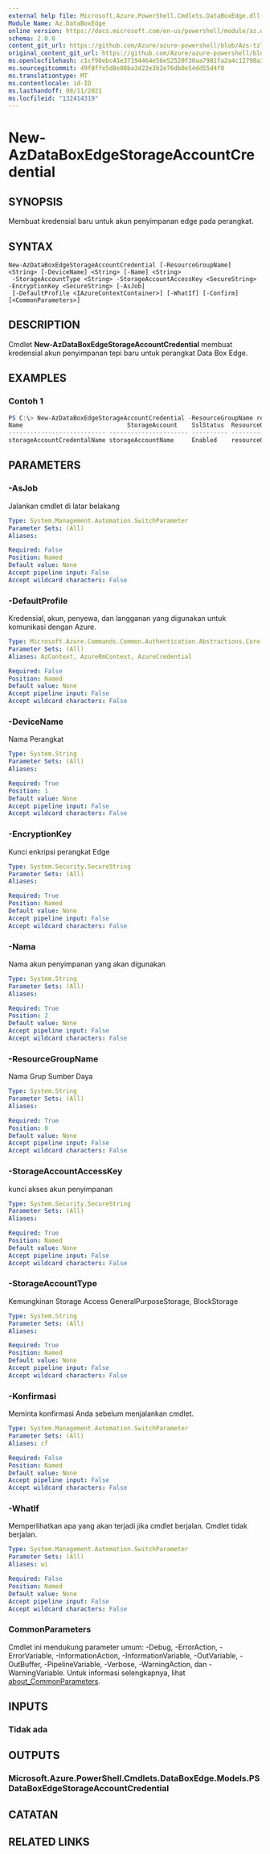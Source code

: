 ```yaml
---
external help file: Microsoft.Azure.PowerShell.Cmdlets.DataBoxEdge.dll-Help.xml
Module Name: Az.DataBoxEdge
online version: https://docs.microsoft.com/en-us/powershell/module/az.databoxedge/new-azdataboxedgestorageaccountcredential
schema: 2.0.0
content_git_url: https://github.com/Azure/azure-powershell/blob/Azs-tzl/src/DataBoxEdge/DataBoxEdge/help/New-AzDataBoxEdgeStorageAccountCredential.md
original_content_git_url: https://github.com/Azure/azure-powershell/blob/Azs-tzl/src/DataBoxEdge/DataBoxEdge/help/New-AzDataBoxEdgeStorageAccountCredential.md
ms.openlocfilehash: c1cf98ebc41e37194464e56e52520f30aa7981fa2a4c12798a3cb74e6aca01f5
ms.sourcegitcommit: 49f8ffe5d8e08ba3d22e3b2e76db0e54dd55d4f0
ms.translationtype: MT
ms.contentlocale: id-ID
ms.lasthandoff: 08/11/2021
ms.locfileid: "132414319"
---
```

# New-AzDataBoxEdgeStorageAccountCredential

## SYNOPSIS
Membuat kredensial baru untuk akun penyimpanan edge pada perangkat.

## SYNTAX

```
New-AzDataBoxEdgeStorageAccountCredential [-ResourceGroupName] <String> [-DeviceName] <String> [-Name] <String>
 -StorageAccountType <String> -StorageAccountAccessKey <SecureString> -EncryptionKey <SecureString> [-AsJob]
 [-DefaultProfile <IAzureContextContainer>] [-WhatIf] [-Confirm] [<CommonParameters>]
```

## DESCRIPTION
Cmdlet **New-AzDataBoxEdgeStorageAccountCredential** membuat kredensial akun penyimpanan tepi baru untuk perangkat Data Box Edge.

## EXAMPLES

### Contoh 1
```powershell
PS C:\> New-AzDataBoxEdgeStorageAccountCredential -ResourceGroupName resourceGroupName -DeviceName device-name -Name storage-acount-credential-name -StorageAccountName storageAccountName -StorageAccountType BlobStorage -StorageAccountAccessKey @SecureString -EncryptionKey @SecureString
Name                             StorageAccount    SslStatus  ResourceGroupName
--------------------------- ---------------------- ---------- ---------------------
storageAccountCredentalName storageAccountName     Enabled    resourceGroupName
```

## PARAMETERS

### -AsJob
Jalankan cmdlet di latar belakang

```yaml
Type: System.Management.Automation.SwitchParameter
Parameter Sets: (All)
Aliases:

Required: False
Position: Named
Default value: None
Accept pipeline input: False
Accept wildcard characters: False
```

### -DefaultProfile
Kredensial, akun, penyewa, dan langganan yang digunakan untuk komunikasi dengan Azure.

```yaml
Type: Microsoft.Azure.Commands.Common.Authentication.Abstractions.Core.IAzureContextContainer
Parameter Sets: (All)
Aliases: AzContext, AzureRmContext, AzureCredential

Required: False
Position: Named
Default value: None
Accept pipeline input: False
Accept wildcard characters: False
```

### -DeviceName
Nama Perangkat

```yaml
Type: System.String
Parameter Sets: (All)
Aliases:

Required: True
Position: 1
Default value: None
Accept pipeline input: False
Accept wildcard characters: False
```

### -EncryptionKey
Kunci enkripsi perangkat Edge

```yaml
Type: System.Security.SecureString
Parameter Sets: (All)
Aliases:

Required: True
Position: Named
Default value: None
Accept pipeline input: False
Accept wildcard characters: False
```

### -Nama
Nama akun penyimpanan yang akan digunakan

```yaml
Type: System.String
Parameter Sets: (All)
Aliases:

Required: True
Position: 2
Default value: None
Accept pipeline input: False
Accept wildcard characters: False
```

### -ResourceGroupName
Nama Grup Sumber Daya

```yaml
Type: System.String
Parameter Sets: (All)
Aliases:

Required: True
Position: 0
Default value: None
Accept pipeline input: False
Accept wildcard characters: False
```

### -StorageAccountAccessKey
kunci akses akun penyimpanan

```yaml
Type: System.Security.SecureString
Parameter Sets: (All)
Aliases:

Required: True
Position: Named
Default value: None
Accept pipeline input: False
Accept wildcard characters: False
```

### -StorageAccountType
Kemungkinan Storage Access GeneralPurposeStorage, BlockStorage

```yaml
Type: System.String
Parameter Sets: (All)
Aliases:

Required: True
Position: Named
Default value: None
Accept pipeline input: False
Accept wildcard characters: False
```

### -Konfirmasi
Meminta konfirmasi Anda sebelum menjalankan cmdlet.

```yaml
Type: System.Management.Automation.SwitchParameter
Parameter Sets: (All)
Aliases: cf

Required: False
Position: Named
Default value: None
Accept pipeline input: False
Accept wildcard characters: False
```

### -WhatIf
Memperlihatkan apa yang akan terjadi jika cmdlet berjalan. Cmdlet tidak berjalan.

```yaml
Type: System.Management.Automation.SwitchParameter
Parameter Sets: (All)
Aliases: wi

Required: False
Position: Named
Default value: None
Accept pipeline input: False
Accept wildcard characters: False
```

### CommonParameters
Cmdlet ini mendukung parameter umum: -Debug, -ErrorAction, -ErrorVariable, -InformationAction, -InformationVariable, -OutVariable, -OutBuffer, -PipelineVariable, -Verbose, -WarningAction, dan -WarningVariable. Untuk informasi selengkapnya, lihat [about_CommonParameters](http://go.microsoft.com/fwlink/?LinkID=113216).

## INPUTS

### Tidak ada

## OUTPUTS

### Microsoft.Azure.PowerShell.Cmdlets.DataBoxEdge.Models.PSDataBoxEdgeStorageAccountCredential

## CATATAN

## RELATED LINKS
